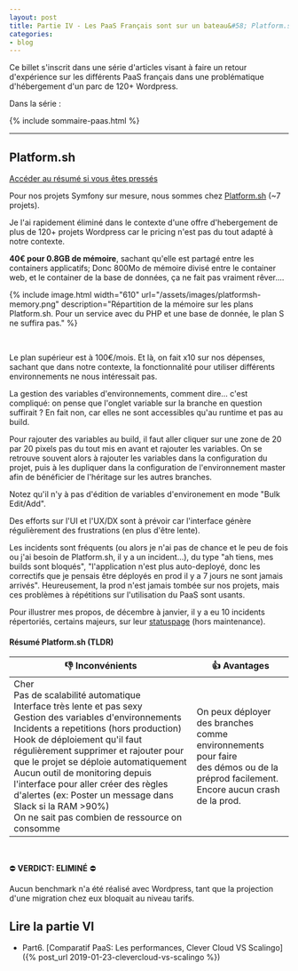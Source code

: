 ```yaml
---
layout: post
title: Partie IV - Les PaaS Français sont sur un bateau&#58; Platform.sh reste au port
categories:
- blog
---
```



Ce billet s'inscrit dans une série d'articles visant à faire un retour d'expérience sur les différents PaaS français dans une problématique d'hébergement d'un parc de 120+ Wordpress.

Dans la série :

{% include sommaire-paas.html %}

---


## Platform.sh

[Accéder au résumé si vous êtes pressés](#résumé-platformsh-tldr)


Pour nos projets Symfony sur mesure, nous sommes chez [Platform.sh](https://platform.sh/) (~7 projets).

Je l'ai rapidement éliminé dans le contexte d'une offre d'hebergement de plus de 120+ projets Wordpress car le pricing n'est pas du tout adapté à notre contexte.

**40€ pour 0.8GB de mémoire**, sachant qu'elle est partagé entre les containers applicatifs; Donc 800Mo de mémoire divisé entre le container web, et le container de la base de données, ça ne fait pas vraiment rêver....

{% include image.html width="610" url="/assets/images/platformsh-memory.png" description="Répartition de la mémoire sur les plans Platform.sh. Pour un service avec du PHP et une base de donnée, le plan S ne suffira pas." %}

<br />

Le plan supérieur est à 100€/mois. Et là, on fait x10 sur nos dépenses, sachant que dans notre contexte, la fonctionnalité pour utiliser différents environnements ne nous intéressait pas.

La gestion des variables d'environnements, comment dire... c'est compliqué: on pense que l'onglet variable sur la branche en question suffirait ? En fait non, car elles ne sont accessibles qu'au runtime et pas au build.

Pour rajouter des variables au build, il faut aller cliquer sur une zone de 20 par 20 pixels pas du tout mis en avant et rajouter les variables. On se retrouve souvent alors à rajouter les variables dans la configuration du projet, puis à les dupliquer dans la configuration de l'environnement master afin de bénéficier de l'héritage sur les autres branches.

Notez qu'il n'y à pas d'édition de variables d'environement en mode "Bulk Edit/Add".

Des efforts sur l'UI et l'UX/DX sont à prévoir car l'interface génère régulièrement des frustrations (en plus d'être lente).

Les incidents sont fréquents (ou alors je n'ai pas de chance et le peu de fois ou j'ai besoin de Platform.sh, il y a un incident...), du type "ah tiens, mes builds sont bloqués", "l'application n'est plus auto-deployé, donc les correctifs que je pensais être déployés en prod il y a 7 jours ne sont jamais arrivés". Heureusement, la prod n'est jamais tombée sur nos projets, mais ces problèmes à répétitions sur l'utilisation du PaaS sont usants. 

Pour illustrer mes propos, de décembre à janvier, il y a eu 10 incidents répertoriés, certains majeurs, sur leur [statuspage](https://status.platform.sh/history) (hors maintenance).


#### Résumé Platform.sh (TLDR)


| 👎 Inconvénients                                              | 👍 Avantages                                                  |
| ------------------------------------------------------------ | ------------------------------------------------------------ |
| Cher<br />Pas de scalabilité automatique <br />Interface très lente et pas sexy<br />Gestion des variables d'environnements<br />Incidents a repetitions (hors production)<br />Hook de déploiement qu'il faut <br />régulièrement supprimer et rajouter pour <br />que le projet se déploie automatiquement<br />Aucun outil de monitoring depuis l'interface pour aller créer des règles d'alertes (ex: Poster un message dans Slack si la RAM >90%)<br />On ne sait pas combien de ressource on consomme | On peux déployer des branches <br />comme environnements pour faire <br />des démos ou de la préprod facilement.<br />Encore aucun crash de la prod. |

<br />

⛔️  **VERDICT: ELIMINÉ** ⛔️

Aucun benchmark n'a été réalisé avec Wordpress, tant que la projection d'une migration chez eux bloquait au niveau tarifs.

## Lire la partie VI

* Part6. [Comparatif PaaS: Les performances, Clever Cloud VS Scalingo]({% post_url 2019-01-23-clevercloud-vs-scalingo %})
<br />
